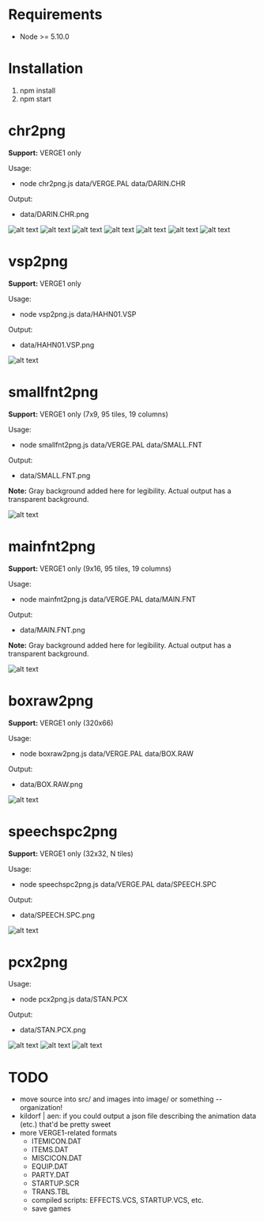 # Requirements

- Node >= 5.10.0

# Installation

1. npm install
2. npm start

# chr2png

**Support:** VERGE1 only

Usage:

- node chr2png.js data/VERGE.PAL data/DARIN.CHR

Output:

- data/DARIN.CHR.png

![alt text](chr2png-example.png?raw=true "a sample of chr2png cli output")
![alt text](chr2png-example6.png?raw=true "a sample of chr2png cli output")
![alt text](chr2png-example3.png?raw=true "a sample of chr2png cli output")
![alt text](chr2png-example4.png?raw=true "a sample of chr2png cli output")
![alt text](chr2png-example5.png?raw=true "a sample of chr2png cli output")
![alt text](chr2png-example2.png?raw=true "a sample of chr2png cli output")
![alt text](chr2png-example7.png?raw=true "a sample of chr2png cli output")

# vsp2png

**Support:** VERGE1 only

Usage:

- node vsp2png.js data/HAHN01.VSP

Output:

- data/HAHN01.VSP.png

![alt text](vsp2png-example.png?raw=true "a sample of vsp2png cli output")

# smallfnt2png

**Support:** VERGE1 only (7x9, 95 tiles, 19 columns)

Usage:

- node smallfnt2png.js data/VERGE.PAL data/SMALL.FNT

Output:

- data/SMALL.FNT.png

**Note:** Gray background added here for legibility. Actual output has a transparent background.

![alt text](smallfnt2png-example.png?raw=true "a sample of smallfnt2png cli output")

# mainfnt2png

**Support:** VERGE1 only (9x16, 95 tiles, 19 columns)

Usage:

- node mainfnt2png.js data/VERGE.PAL data/MAIN.FNT

Output:

- data/MAIN.FNT.png

**Note:** Gray background added here for legibility. Actual output has a transparent background.

![alt text](mainfnt2png-example.png?raw=true "a sample of mainfnt2png cli output")

# boxraw2png

**Support:** VERGE1 only (320x66)

Usage:

- node boxraw2png.js data/VERGE.PAL data/BOX.RAW

Output:

- data/BOX.RAW.png

![alt text](boxraw2png-example.png?raw=true "a sample of boxraw2png cli output")

# speechspc2png

**Support:** VERGE1 only (32x32, N tiles)

Usage:

- node speechspc2png.js data/VERGE.PAL data/SPEECH.SPC

Output:

- data/SPEECH.SPC.png

![alt text](speechspc2png-example.png?raw=true "a sample of speechspc2png cli output")

# pcx2png

Usage:

- node pcx2png.js data/STAN.PCX

Output:

- data/STAN.PCX.png

![alt text](pcx2png-example1.png?raw=true "a sample of pcx2png cli output")
![alt text](pcx2png-example2.png?raw=true "a sample of pcx2png cli output")
![alt text](pcx2png-example5.png?raw=true "a sample of pcx2png cli output")

# TODO

- move source into src/ and images into image/ or something -- organization!
- kildorf | aen: if you could output a json file describing the animation data (etc.) that'd be pretty sweet
- more VERGE1-related formats
  - ITEMICON.DAT
  - ITEMS.DAT
  - MISCICON.DAT
  - EQUIP.DAT
  - PARTY.DAT
  - STARTUP.SCR
  - TRANS.TBL
  - compiled scripts: EFFECTS.VCS, STARTUP.VCS, etc.
  - save games
